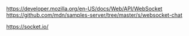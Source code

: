 https://developer.mozilla.org/en-US/docs/Web/API/WebSocket
https://github.com/mdn/samples-server/tree/master/s/websocket-chat

https://socket.io/
